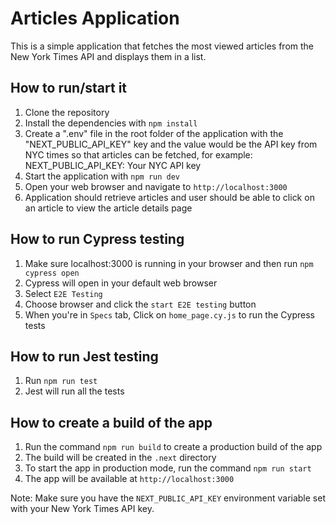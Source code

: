 # Articles Application

This is a simple application that fetches the most viewed articles from the New York Times API and displays them in a list.

## How to run/start it

1. Clone the repository
2. Install the dependencies with `npm install`
3. Create a ".env" file in the root folder of the application with the "NEXT_PUBLIC_API_KEY" key and the value would be the API key from NYC times so that articles can be fetched, for example:
    NEXT_PUBLIC_API_KEY: Your NYC API key
4. Start the application with `npm run dev`
5. Open your web browser and navigate to `http://localhost:3000`
6. Application should retrieve articles and user should be able to click on an article to view the article details page

## How to run Cypress testing

1. Make sure localhost:3000 is running in your browser and then run `npm cypress open`
2. Cypress will open in your default web browser
3. Select `E2E Testing`
4. Choose browser and click the `start E2E testing` button
5. When you're in `Specs` tab, Click on `home_page.cy.js` to run the Cypress tests

## How to run Jest testing

1. Run `npm run test`
2. Jest will run all the tests

## How to create a build of the app

1. Run the command `npm run build` to create a production build of the app
2. The build will be created in the `.next` directory
3. To start the app in production mode, run the command `npm run start`
4. The app will be available at `http://localhost:3000`

Note: Make sure you have the `NEXT_PUBLIC_API_KEY` environment variable set with your New York Times API key.

